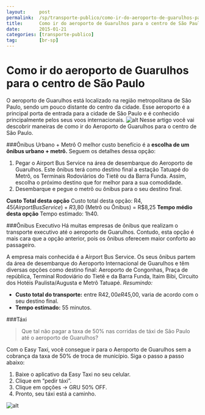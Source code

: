 ```yaml
---
layout:     post
permalink:  /sp/transporte-publico/como-ir-do-aeroporto-de-guarulhos-para-o-centro-de-sao-paulo
title:      Como ir do aeroporto de Guarulhos para o centro de São Paulo
date:       2015-01-21
categories: [transporte-publico]
tag:        [br-sp]
---
```


# Como ir do aeroporto de Guarulhos para o centro de São Paulo

O aeroporto de Guarulhos está localizado na região metropolitana de São Paulo, sendo um pouco distante do centro da cidade. Esse aeroporto é a principal porta de entrada para a cidade de São Paulo e é conhecido principalmente pelos seus voos internacionais. 
![alt][image2]
Nesse artigo você vai descobrir maneiras de como ir do Aeroporto de Guarulhos para o centro de São Paulo. 

###Ônibus Urbano + Metrô
O melhor custo benefício é a **escolha de um ônibus urbano + metrô.** Seguem os detalhes dessa opção: 

 1. Pegar o Airport Bus Service na área de desembarque do Aeroporto de Guarulhos. Este ônibus terá como destino final a estação Tatuapé do Metrô, os Terminais Rodoviários do Tietê ou da Barra Funda. Assim, escolha o próximo destino que for melhor para a sua comodidade. 
 2. Desembarque e pegue o metrõ ou ônibus para o seu destino final. 

**Custo Total desta opção**
Custo total desta opção: R$4,45 (Airport Bus Service) + R$3,80 (Metrô ou Ônibus) = R$8,25
**Tempo médio desta opção**
Tempo estimado: 1h40.

###Ônibus Executivo
Há muitas empresas de ônibus que realizam o transporte executivo até o aeroporto de Guarulhos. Contudo, esta opção é mais cara que a opção anterior, pois os ônibus oferecem maior conforto ao passageiro.

A empresa mais conhecida é a Airport Bus Service. Os seus ônibus partem da área de desembarque do Aeroporto Internacional de Guarulhos e têm diversas opções como destino final: Aeroporto de Congonhas, Praça de república, Terminal Rodoviário do Tietê e da Barra Funda, Itaim Bibi, Circuito dos Hotéis Paulista/Augusta e Metrô Tatuapé. 
*Resumindo:* 

 - **Custo total do transporte:** entre R$42,00 e R$45,00, varia de acordo com o seu destino final. 
 - **Tempo estimado:** 55 minutos. 


###Táxi 

> Que tal não pagar a taxa de 50% nas corridas de táxi de São Paulo até o aeroporto de Guarulhos?

Com o Easy Taxi, você consegue ir para o Aeroporto de Guarulhos sem a cobrança da taxa de 50% de troca de município.  Siga o passo a passo abaixo: 

 1. Baixe o aplicativo da Easy Taxi no seu celular. 
 2. Clique em “pedir táxi”. 
 3. Clique em opções → GRU 50% OFF. 
 4. Pronto, seu táxi está a caminho. 

![alt][image1]




[image1]:    https://scontent.frao1-1.fna.fbcdn.net/hphotos-xfa1/v/t1.0-9/1655831_931647830203716_2754583179881259942_n.png?oh=0bde2d68c2fdbd1fea496a8e9e986384&oe=5726C220
[image2]: http://www.viajecomigo.tur.br/wp-content/uploads/2015/11/GRU1.jpg
